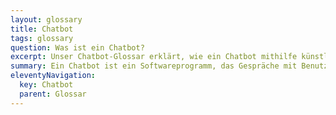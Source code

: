 ```yaml
---
layout: glossary
title: Chatbot
tags: glossary
question: Was ist ein Chatbot?
excerpt: Unser Chatbot-Glossar erklärt, wie ein Chatbot mithilfe künstlicher Intelligenz Gespräche in natürlicher Sprache führt und für Kanäle wie Messaging-Anwendungen, Websites oder Telefonanrufe verwendet wird. Entdecken Sie, wie Chatbots in Kundenservice und Informationserfassung eingesetzt werden.
summary: Ein Chatbot ist ein Softwareprogramm, das Gespräche mit Benutzern in natürlicher Sprache führt. Diese Interaktionen können über verschiedene [Kanäle](/glossar/chat-kanal/) wie Messaging-Anwendungen, Websites oder Telefonanrufe erfolgen. Chatbots nutzen [künstliche Intelligenz](/glossar/kuenstliche-intelligenz/), um Antworten auf Benutzeranfragen zu generieren. Sie werden oft für Kundenservice und Informationserfassung verwendet.
eleventyNavigation:
  key: Chatbot
  parent: Glossar
---
```


